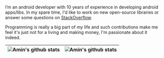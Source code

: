 I’m an android developer with 10 years of experience in developing android apps/libs. In my spare time, I'd like to work on new open-source libraries or answer some questions on [StackOverflow](https://stackoverflow.com/users/1631967/aminography). 

Programming is really a big part of my life and such contributions make me feel it's just not for a living and making money, I'm passionate about it indeed.

| ![Amin's github stats](https://github-readme-stats.vercel.app/api?username=aminography&show_icons=true&theme=dracula&title_color=4caf50&icon_color=ffb74d&hide_title=true) | ![Amin's github stats](https://github-readme-stats.vercel.app/api/top-langs/?username=aminography&layout=compact&theme=dracula&title_color=FFFFFF) |
| --- | --- | 

<!--
**aminography/aminography** is a ✨ _special_ ✨ repository because its `README.md` (this file) appears on your GitHub profile.

Here are some ideas to get you started:

- 🔭 I’m currently working on ...
- 🌱 I’m currently learning ...
- 👯 I’m looking to collaborate on ...
- 🤔 I’m looking for help with ...
- 💬 Ask me about ...
- 📫 How to reach me: ...
- 😄 Pronouns: ...
- ⚡ Fun fact: ...
-->
